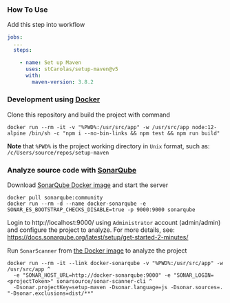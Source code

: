 ### How To Use

Add this step into workflow

```yaml
jobs:
  ...
  steps:

    - name: Set up Maven
      uses: stCarolas/setup-maven@v5
      with:
        maven-version: 3.8.2
```

### Development using [Docker](https://docs.docker.com/)

Clone this repository and build the project with command

```batch
docker run --rm -it -v "%PWD%:/usr/src/app" -w /usr/src/app node:12-alpine /bin/sh -c "npm i --no-bin-links && npm test && npm run build"
```

**Note** that `%PWD%` is the project working directory in `Unix` format, such as: `/c/Users/source/repos/setup-maven`

### Analyze source code with [SonarQube](https://www.sonarqube.org/)

Download [SonarQube Docker image](https://hub.docker.com/_/sonarqube/) and start the server

```batch
docker pull sonarqube:community
docker run --rm -d --name docker-sonarqube -e SONAR_ES_BOOTSTRAP_CHECKS_DISABLE=true -p 9000:9000 sonarqube
```

Login to http://localhost:9000/ using `Administrator` account (admin/admin) and configure the project to analyze.
For more details, see: https://docs.sonarqube.org/latest/setup/get-started-2-minutes/

Run `SonarScanner` from [the Docker image](https://hub.docker.com/r/sonarsource/sonar-scanner-cli) to analyze the project

```batch
docker run --rm -it --link docker-sonarqube -v "%PWD%:/usr/src/app" -w /usr/src/app ^
  -e "SONAR_HOST_URL=http://docker-sonarqube:9000" -e "SONAR_LOGIN=<projectToken>" sonarsource/sonar-scanner-cli ^
  -Dsonar.projectKey=setup-maven -Dsonar.language=js -Dsonar.sources=. "-Dsonar.exclusions=dist/**"
```
